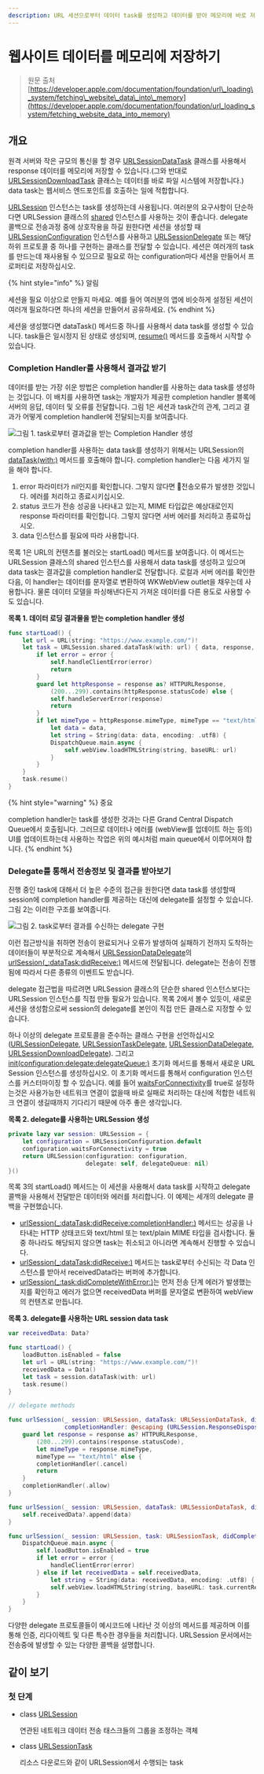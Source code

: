 ```yaml
---
description: URL 세션으로부터 데이터 task를 생성하고 데이터를 받아 메모리에 바로 저장하세요.
---
```


# 웹사이트 데이터를 메모리에 저장하기

> 원문 출처  
> [https://developer.apple.com/documentation/foundation/url\_loading\_system/fetching\_website\_data\_into\_memory](https://developer.apple.com/documentation/foundation/url_loading_system/fetching_website_data_into_memory)

## 개요

원격 서버와 작은 규모의 통신을 할 경우 [URLSessionDataTask](../../../etc/not-found.md) 클래스를 사용해서 response 데이터를 메모리에 저장할 수 있습니다.\(그와 반대로 [URLSessionDownloadTask](../../../etc/not-found.md) 클래스는 데이터를 바로 파일 시스템에 저장합니다.\)  data task는 웹서비스 엔드포인트를 호출하는 일에 적합합니다.

[URLSession](urlsession/) 인스턴스는 task를 생성하는데 사용됩니다. 여러분의 요구사항이 단순하다면 URLSession 클래스의 [shared](../../../etc/not-found.md) 인스턴스를 사용하는 것이 좋습니다. delegate 콜백으로 전송과정 중에 상호작용을 하길 원한다면 세션을 생성할 때 [URLSessionConfiguration](urlsession/urlsessionconfiguration/) 인스턴스를 사용하고 [URLSessionDelegate](../../../etc/not-found.md) 또는 해당 하위 프로토콜 중 하나를 구현하는 클래스를 전달할 수 있습니다. 세션은 여러개의 task를 만드는데 재사용될 수 있으므로 필요로 하는 configuration마다 세션을 만들어서 프로퍼티로 저장하십시오.

{% hint style="info" %}
알림

세션을 필요 이상으로 만들지 마세요. 예를 들어 여러분의 앱에 비슷하게 설정된 세션이 여러개 필요하다면 하나의 세션을 만들어서 공유하세요.
{% endhint %}

세션을 생성했다면 dataTask\(\) 메서드중 하나를 사용해서 data task를 생성할 수 있습니다. task들은 일시정지 된 상태로 생성되며, [resume\(\)](../../../etc/not-found.md) 메서드를 호출해서 시작할 수 있습니다.

### Completion Handler를 사용해서 결과값 받기

데이터를 받는 가장 쉬운 방법은 completion handler를 사용하는 data task를 생성하는 것입니다. 이 배치를 사용하면 task는 개발자가 제공한 completion handler 블록에 서버의 응답, 데이터 및 오류를 전달합니다. 그림 1은 세션과 task간의 관계, 그리고 결과가 어떻게 completion handler에 전달되는지를 보여줍니다.

![&#xADF8;&#xB9BC; 1. task&#xB85C;&#xBD80;&#xD130; &#xACB0;&#xACFC;&#xAC12;&#xC744; &#xBC1B;&#xB294; Completion Handler &#xC0DD;&#xC131;](../../../.gitbook/assets/session-task-handler.png)

completion handler를 사용하는 data task를 생성하기 위해서는 URLSession의 [dataTask\(with:\)](../../../etc/not-found.md) 메서드를 호출해야 합니다. completion handler는 다음 세가지 일을 해야 합니다.

1. error 파라미터가 nil인지를 확인합니다. 그렇지 않다면 전송오류가 발생한 것입니다. 에러를 처리하고 종료시키십시오.
2. status 코드가 전송 성공을 나타내고 있는지, MIME 타입값은 예상대로인지 response 파라미터를 확인합니다. 그렇지 않다면 서버 에러를 처리하고 종료하십시오.
3. data 인스턴스를 필요에 따라 사용합니다.

목록 1은 URL의 컨텐츠를 불러오는 startLoad\(\) 메서드를 보여줍니다. 이 메서드는 URLSession 클래스의 shared 인스턴스를 사용해서 data task를 생성하고 있으며 data task는 결과값을 completion handler로 전달합니다. 로컬과 서버 에러를 확인한 다음, 이 handler는 데이터를 문자열로 변환하여 WKWebView outlet을 채우는데 사용합니다. 물론 데이터 모델을 파싱해낸다든지 가져온 데이터를 다른 용도로 사용할 수도 있습니다.

**목록 1. 데이터 로딩 결과물을 받는 completion handler 생성**

```swift
func startLoad() {
    let url = URL(string: "https://www.example.com/")!
    let task = URLSession.shared.dataTask(with: url) { data, response, error in
        if let error = error {
            self.handleClientError(error)
            return
        }
        guard let httpResponse = response as? HTTPURLResponse,
            (200...299).contains(httpResponse.statusCode) else {
            self.handleServerError(response)
            return
        }
        if let mimeType = httpResponse.mimeType, mimeType == "text/html",
            let data = data,
            let string = String(data: data, encoding: .utf8) {
            DispatchQueue.main.async {
                self.webView.loadHTMLString(string, baseURL: url)
            }
        }
    }
    task.resume()
}
```

{% hint style="warning" %}
중요

completion handler는 task를 생성한 것과는 다른 Grand Central Dispatch Queue에서 호출됩니다. 그러므로 데이터나 에러를 \(webView를 업데이트 하는 등의\) UI를 업데이트하는데 사용하는 작업은 위의 예시처럼 main queue에서 이루어져야 합니다.
{% endhint %}

### Delegate를 통해서 전송정보 및 결과를 받아보기

진행 중인 task에 대해서 더 높은 수준의 접근을 원한다면 data task를 생성할때 session에 completion handler를 제공하는 대신에 delegate를 설정할 수 있습니다. 그림 2는 이러한 구조를 보여줍니다.

![&#xADF8;&#xB9BC; 2. task&#xB85C;&#xBD80;&#xD130; &#xACB0;&#xACFC;&#xB97C; &#xC218;&#xC2E0;&#xD558;&#xB294; delegate &#xAD6C;&#xD604;](../../../.gitbook/assets/session-task-delegate.png)

이런 접근방식을 취하면 전송이 완료되거나 오류가 발생하여 실패하기 전까지 도착하는 데이터들이 부분적으로 계속해서 [URLSessionDataDelegate](../../../etc/not-found.md)의 [urlSession\(\_:dataTask:didReceive:\)](../../../etc/not-found.md) 메서드에 전달됩니다. delegate는 전송이 진행됨에 따라서 다른 종류의 이벤트도 받습니다.

delegate 접근법을 따르려면 URLSession 클래스의 단순한 shared 인스턴스보다는 URLSession 인스턴스를 직접 만들 필요가 있습니다. 목록 2에서 볼수 있듯이, 새로운 세션을 생성함으로써 session의 delegate를 본인이 직접 만든 클래스로 지정할 수 있습니다.

하나 이상의 delegate 프로토콜을 준수하는 클래스 구현을 선언하십시오\([URLSessionDelegate](../../../etc/not-found.md), [URLSessionTaskDelegate](../../../etc/not-found.md), [URLSessionDataDelegate](../../../etc/not-found.md), [URLSessionDownloadDelegate](../../../etc/not-found.md)\). 그리고 [init\(configuration:delegate:delegateQueue:\)](../../../etc/not-found.md) 초기화 메서드를 통해서 새로운 URL Session 인스턴스를 생성하십시오. 이 초기화 메서드를 통해서 configuration 인스턴스를 커스터마이징 할 수 있습니다. 예를 들어 [waitsForConnectivity](../../../etc/not-found.md)를 true로 설정하는것은 사용가능한 네트워크 연결이 없을때 바로 실패로 처리하는 대신에 적합한 네트워크 연결이 생길때까지 기다리기 때문에 아주 좋은 생각입니다.

  **목록 2. delegate를 사용하는 URLSession 생성**

```swift
private lazy var session: URLSession = {
    let configuration = URLSessionConfiguration.default
    configuration.waitsForConnectivity = true
    return URLSession(configuration: configuration,
                      delegate: self, delegateQueue: nil)
}()
```

목록 3의 startLoad\(\) 메서드는 이 세션을 사용해서 data task를 시작하고 delegate 콜백을 사용해서 전달받은 데이터와 에러를 처리합니다. 이 예제는 세개의 delegate 콜백을 구현했습니다.

* [urlSession\(\_:dataTask:didReceive:completionHandler:\)](../../../etc/not-found.md) 메서드는 성공을 나타내는 HTTP 상태코드와 text/html 또는 text/plain MIME 타입을 검사합니다. 둘 중 하나라도 해당되지 않으면 task는 취소되고 아니라면 계속해서 진행할 수 있습니다.
* [urlSession\(\_:dataTask:didReceive:\)](../../../etc/not-found.md) 메서드는 task로부터 수신되는 각 Data 인스턴스를 받아서 receivedData라는 버퍼에 추가합니다.
* [urlSession\(\_:task:didCompleteWithError:\)](../../../etc/not-found.md)는 먼저 전송 단계 에러가 발생했는지를 확인하고 에러가 없으면 receivedData 버퍼를 문자열로 변환하여 webView의 컨텐츠로 만듭니다.

**목록 3. delegate를 사용하는 URL session data task**

```swift
var receivedData: Data?

func startLoad() {
    loadButton.isEnabled = false
    let url = URL(string: "https://www.example.com/")!
    receivedData = Data()
    let task = session.dataTask(with: url)
    task.resume()
}

// delegate methods

func urlSession(_ session: URLSession, dataTask: URLSessionDataTask, didReceive response: URLResponse,
                completionHandler: @escaping (URLSession.ResponseDisposition) -> Void) {
    guard let response = response as? HTTPURLResponse,
        (200...299).contains(response.statusCode),
        let mimeType = response.mimeType,
        mimeType == "text/html" else {
        completionHandler(.cancel)
        return
    }
    completionHandler(.allow)
}

func urlSession(_ session: URLSession, dataTask: URLSessionDataTask, didReceive data: Data) {
    self.receivedData?.append(data)
}

func urlSession(_ session: URLSession, task: URLSessionTask, didCompleteWithError error: Error?) {
    DispatchQueue.main.async {
        self.loadButton.isEnabled = true
        if let error = error {
            handleClientError(error)
        } else if let receivedData = self.receivedData,
            let string = String(data: receivedData, encoding: .utf8) {
            self.webView.loadHTMLString(string, baseURL: task.currentRequest?.url)
        }
    }
}
```

다양한 delegate 프로토콜들이 예시코드에 나타난 것 이상의 메서드를 제공하며 이를 통해 인증, 리다이렉트 및 다른 특수한 경우들을 처리합니다. URLSession 문서에서는 전송중에 발생할 수 있는 다양한 콜백을 설명합니다.

## 같이 보기

### 첫 단계

* class [URLSession](urlsession/)

  연관된 네트워크 데이터 전송 태스크들의 그룹을 조정하는 객체

* class [URLSessionTask](urlsessiontask.md)

  리소스 다운로드와 같이 URLSession에서 수행되는 task

